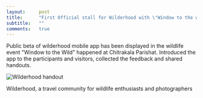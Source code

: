 ```yaml
---
layout:     post
title:      "First Official stall for Wilderhood with \"Window to the wild\" Wildlife Photography exhibition at Chitra Kala Parishat"
subtitle:   ""
comments:   true
---
```


<p>
Public beta of wilderhood mobile app has been displayed in the wildlife event "Window to the Wild" happened at Chitrakala Parishat.
Introduced the app to the participants and visitors, collected the feedback and shared handouts.
</p>

<img src="{{ site.baseurl }}/img/handout.jpg" alt="Wilderhood handout">

<p>
<a href="http://www.wilderhood.com" style="text-decoration:none"> Wilderhood</a>, a travel community for wildlife enthusiasts and photographers
</p>
